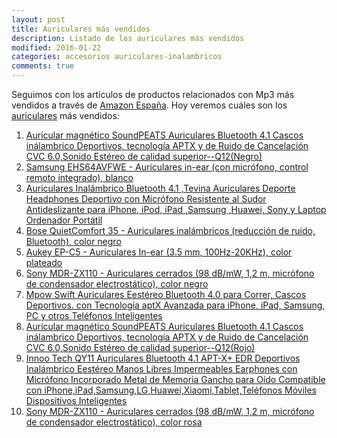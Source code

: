 ```yaml
---
layout: post
title: Auriculares más vendidos
description: Listado de los auriculares más vendidos
modified: 2016-01-22
categories: accesorios auriculares-inalambricos
comments: true
---
```

<script async src="//pagead2.googlesyndication.com/pagead/js/adsbygoogle.js"></script>
<script>
  (adsbygoogle = window.adsbygoogle || []).push({
    google_ad_client: "ca-pub-1902267523620793",
    enable_page_level_ads: true
  });
</script>
Seguimos con los artículos de productos relacionados con Mp3 más vendidos a través de [Amazon España](https://www.amazon.es//ref=as_li_ss_tl?ie=UTF8&linkCode=ll2&tag=jerdelan-21&linkId=8c72a011a3994049f7ff447ab9b03a84 "Amazon").
Hoy  veremos cuáles son los [auriculares](https://www.amazon.es/gp/bestsellers/electronics/934056031/ref=as_li_ss_tl?ie=UTF8&linkCode=ll2&tag=jerdelan-21&linkId=41b00d3e2bd1da3a8f5770bc0f58135f) más vendidos:

1. [Auricular magnético SoundPEATS Auriculares Bluetooth 4.1 Cascos inálambrico Deportivos, tecnología APTX y de Ruido de Cancelación CVC 6.0,Sonido Estéreo de calidad superior--Q12(Negro)](https://www.amazon.es/dp/B01FX8JR7A/ref=as_li_ss_tl?_encoding=UTF8&psc=1&refRID=H9PGGQFYSWDD24YHC9VQ&linkCode=ll1&tag=jerdelan-21&linkId=dc885cf0fe9b4646ddb939c25f896cce)
2. [Samsung EHS64AVFWE - Auriculares in-ear (con micrófono, control remoto integrado), blanco](https://www.amazon.es/dp/B00EL8QLNW/ref=as_li_ss_tl?_encoding=UTF8&psc=1&refRID=H9PGGQFYSWDD24YHC9VQ&linkCode=ll1&tag=jerdelan-21&linkId=f719b07799907d9c3df56bfe9ef846d4)
3. [Auriculares Inalámbrico Bluetooth 4.1 ,Tevina Auriculares Deporte Headphones Deportivo con Micrófono Resistente al Sudor Antideslizante para iPhone, iPod, iPad ,Samsung ,Huawei, Sony y Laptop Ordenador Portátil](https://www.amazon.es/dp/B01J5GRTDA/ref=as_li_ss_tl?_encoding=UTF8&psc=1&refRID=H9PGGQFYSWDD24YHC9VQ&linkCode=ll1&tag=jerdelan-21&linkId=f5c5586adc840d8e7a873f5599756280)
4. [Bose QuietComfort 35 - Auriculares inalámbricos (reducción de ruido, Bluetooth), color negro](https://www.amazon.es/dp/B01E3SNO1G/ref=as_li_ss_tl?_encoding=UTF8&psc=1&refRID=H9PGGQFYSWDD24YHC9VQ&linkCode=ll1&tag=jerdelan-21&linkId=678995c3d1171e049255e3bd4c203307)
5. [Aukey EP-C5 - Auriculares In-ear (3.5 mm, 100Hz-20KHz), color plateado](https://www.amazon.es/dp/B01DVH1AEI/ref=as_li_ss_tl?_encoding=UTF8&psc=1&refRID=H9PGGQFYSWDD24YHC9VQ&linkCode=ll1&tag=jerdelan-21&linkId=d1889175d0da1e716a0eda446eed0c0f)
6. [Sony MDR-ZX110 - Auriculares cerrados (98 dB/mW, 1,2 m, micrófono de condensador electrostático), color negro](https://www.amazon.es/dp/B00NBR70DO/ref=as_li_ss_tl?_encoding=UTF8&psc=1&refRID=H9PGGQFYSWDD24YHC9VQ&linkCode=ll1&tag=jerdelan-21&linkId=c7185d22c455e469d7bd57206db634f4)
7. [Mpow Swift Auriculares Eestéreo Bluetooth 4.0 para Correr, Cascos Deportivos. con Tecnología aptX Avanzada para iPhone, iPad, Samsung, PC y otros Teléfonos Inteligentes](https://www.amazon.es/dp/B00W95R2L4/ref=as_li_ss_tl?_encoding=UTF8&psc=1&refRID=H9PGGQFYSWDD24YHC9VQ&linkCode=ll1&tag=jerdelan-21&linkId=41f52f774c5e276179786d57701ae88e)
8. [Auricular magnético SoundPEATS Auriculares Bluetooth 4.1 Cascos inálambrico Deportivos, tecnología APTX y de Ruido de Cancelación CVC 6.0,Sonido Estéreo de calidad superior--Q12(Rojo)](https://www.amazon.es/dp/B01FX8JR5W/ref=as_li_ss_tl?_encoding=UTF8&psc=1&refRID=H9PGGQFYSWDD24YHC9VQ&linkCode=ll1&tag=jerdelan-21&linkId=bbc608f8e13b3334c11cfb9416f75d75)
9. [Innoo Tech QY11 Auriculares Bluetooth 4.1 APT-X+ EDR Deportivos Inalámbrico Eestéreo Manos Libres Impermeables Earphones con Micrófono Incorporado Metal de Memoria Gancho para Oído Compatible con iPhone,iPad,Samsung,LG,Huawei,Xiaomi,Tablet,Teléfonos Móviles Dispositivos Inteligentes](https://www.amazon.es/dp/B01AHQ5UUG/ref=as_li_ss_tl?_encoding=UTF8&psc=1&refRID=H9PGGQFYSWDD24YHC9VQ&linkCode=ll1&tag=jerdelan-21&linkId=ff037b50ad1b5748f23587e0dcb7657a)
10. [Sony MDR-ZX110 - Auriculares cerrados (98 dB/mW, 1,2 m, micrófono de condensador electrostático), color rosa](https://www.amazon.es/dp/B00NBR705M/ref=as_li_ss_tl?_encoding=UTF8&psc=1&refRID=H9PGGQFYSWDD24YHC9VQ&linkCode=ll1&tag=jerdelan-21&linkId=67571e473e0380fa96cb40fa4b276b39)









